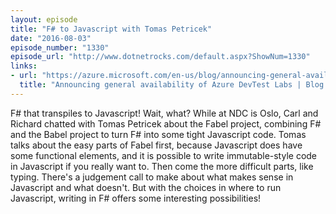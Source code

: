 ```yaml
---
layout: episode
title: "F# to Javascript with Tomas Petricek"
date: "2016-08-03"
episode_number: "1330"
episode_url: "http://www.dotnetrocks.com/default.aspx?ShowNum=1330"
links:
- url: "https://azure.microsoft.com/en-us/blog/announcing-general-availability-of-azure-devtest-labs/?sf27870968=1"
  title: "Announcing general availability of Azure DevTest Labs | Blog | Microsoft Azure"
---
```


F# that transpiles to Javascript! Wait, what? While at NDC is Oslo, Carl and Richard chatted with Tomas Petricek about the Fabel project, combining F# and the Babel project to turn F# into some tight Javascript code. Tomas talks about the easy parts of Fabel first, because Javascript does have some functional elements, and it is possible to write immutable-style code in Javascript if you really want to. Then come the more difficult parts, like typing. There's a judgement call to make about what makes sense in Javascript and what doesn't. But with the choices in where to run Javascript, writing in F# offers some interesting possibilities!
